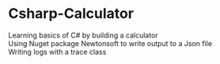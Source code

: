 # Csharp-Calculator
Learning basics of C# by building a calculator<br>
Using Nuget package Newtonsoft to write output to a Json file<br>
Writing logs with a trace class
